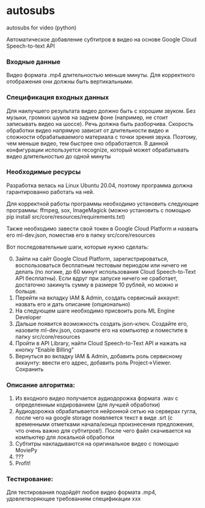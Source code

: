 # autosubs
autosubs for video (python)

Автоматическое добавление субтитров в видео на основе Google Cloud Speech-to-text API

### Входные данные
Видео формата .mp4 длительностью меньше минуты.
Для корректного отображения они должны быть вертикальными.

### Спецификация входных данных

Для наилучшего результата видео должно быть с хорошим звуком. Без музыки, громких шумов на заднем фоне (например, не стоит записывать видео на шоссе).
Речь должна быть разборчива.
Скорость обработки видео напрямую зависит от длительности видео и сложности обрабатываемого материала с точки зрения звука. Поэтому, чем меньше видео,
тем быстрее оно обработается. 
В данной конфигурации используется recognize, который может обрабатывать видео длительностью до одной минуты

### Необходимые ресурсы

Разработка велась на Linux Ubuntu 20.04, поэтому программа должна гарантированно работать на ней.

Для корректной работы программы необходимо установить следующие программы: ffmpeg, sox, ImageMagick (можно установить с помощью pip install src/core/resources/requirements.txt) 

Также необходимо завести свой токен в Google Cloud Platform и назвать его ml-dev.json, поместив его в папку src/core/resources

Вот последовательные шаги, которые нужно сделать:

0. Зайти на сайт Google Cloud Platform, зарегистрироваться, воспользоваться бесплатным тестовым периодом или ничего не делать (по логике, до 60 минут использования Cloud Speech-to-Text API бесплатны). Если вдруг при запуске ничего не сработает, достаточно закинуть сумму в размере 10 рублей, но можно и больше.
1. Перейти на вкладку IAM & Admin, создать сервисный аккаунт: назвать его и дать описание (опционально)
2. На следующем шаге необходимо присвоить роль ML Engine Developer
3. Дальше появится возможность создать json-ключ. Создайте его, назовите ml-dev.json, сохраните его на компьютер и поместите в папку src/core/resources
4. Пройти в API Library, найти Cloud Speech-to-Text API и нажать на кнопку "Enable Billing"
5. Вернуться во вкладку IAM & Admin, добавить роль сервисному аккаунту: ввести его адрес, добавить роль Project->Viewer. Сохранить

### Описание алгоритма:
1. Из входного видео получается аудиодорожка формата .wav с определенным кодированием (для лучшей обработки)
2. Аудиодорожка обрабатывается нейронной сетью на серверах гугла, после чего на google storage появляется текст в виде .srt 
(с временными отметками начала/конца произнесения предложения, что очень важно для субтитров!). После чего файл скачивается на компьютер для локальной обработки
3. Субтитры накладываются на оригинальное видео с помощью MoviePy
4. ???
5. Profit!

### Тестирование:
Для тестирования подойдёт любое видео формата .mp4, удовлетворяющее требованиям спецификации
xxx
